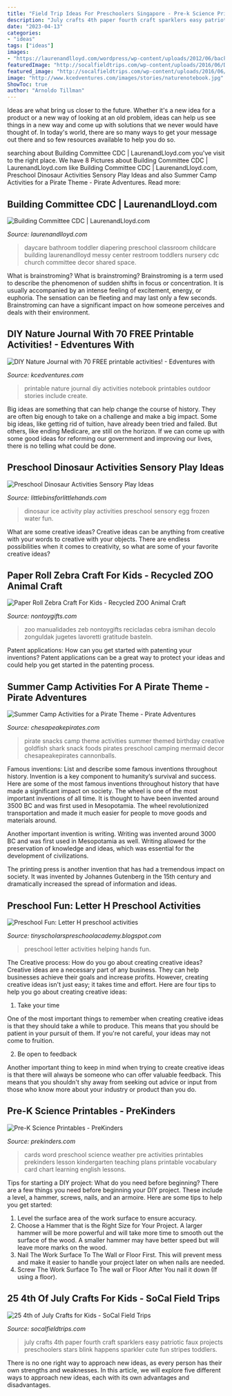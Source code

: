 ```yaml
---
title: "Field Trip Ideas For Preschoolers Singapore - Pre-k Science Printables"
description: "July crafts 4th paper fourth craft sparklers easy patriotic faux projects preschoolers stars blink happens sparkler cute fun stripes toddlers"
date: "2023-04-13"
categories:
- "ideas"
tags: ["ideas"]
images:
- "https://laurenandlloyd.com/wordpress/wp-content/uploads/2012/06/back-of-bathroom.jpg"
featuredImage: "http://socalfieldtrips.com/wp-content/uploads/2016/06/DIY-4th-of-July-Crafts.jpg"
featured_image: "http://socalfieldtrips.com/wp-content/uploads/2016/06/DIY-4th-of-July-Crafts.jpg"
image: "http://www.kcedventures.com/images/stories/naturenotebook.jpg"
ShowToc: true
author: "Arnoldo Tillman"
---
```



Ideas are what bring us closer to the future. Whether it's a new idea for a product or a new way of looking at an old problem, ideas can help us see things in a new way and come up with solutions that we never would have thought of. In today's world, there are so many ways to get your message out there and so few resources available to help you do so.

	

		
searching about Building Committee CDC | LaurenandLloyd.com you've visit to the right place. We have 8 Pictures about Building Committee CDC | LaurenandLloyd.com like Building Committee CDC | LaurenandLloyd.com, Preschool Dinosaur Activities Sensory Play Ideas and also Summer Camp Activities for a Pirate Theme - Pirate Adventures. Read more:
		
    
## Building Committee CDC | LaurenandLloyd.com

<img loading=lazy src="https://laurenandlloyd.com/wordpress/wp-content/uploads/2012/06/back-of-bathroom.jpg" onerror="this.onerror=null;this.src='https://tse1.mm.bing.net/th?id=OIP.658j2yfaaUZie0EcGRDxuAHaFi&amp;pid=15.1';" alt="Building Committee CDC | LaurenandLloyd.com">

_Source: laurenandlloyd.com_

>daycare bathroom toddler diapering preschool classroom childcare building laurenandlloyd messy center restroom toddlers nursery cdc church committee decor shared space. 

	

What is brainstroming?
What is brainstroming? Brainstroming is a term used to describe the phenomenon of sudden shifts in focus or concentration. It is usually accompanied by an intense feeling of excitement, energy, or euphoria. The sensation can be fleeting and may last only a few seconds. Brainstroming can have a significant impact on how someone perceives and deals with their environment.

    
## DIY Nature Journal With 70 FREE Printable Activities! - Edventures With

<img loading=lazy src="http://www.kcedventures.com/images/stories/naturenotebook.jpg" onerror="this.onerror=null;this.src='https://tse3.mm.bing.net/th?id=OIP.fNAAQDGyoyo7mRxj2pf06wHaOD&amp;pid=15.1';" alt="DIY Nature Journal with 70 FREE printable activities! - Edventures with">

_Source: kcedventures.com_

>printable nature journal diy activities notebook printables outdoor stories include create. 

	

Big ideas are something that can help change the course of history. They are often big enough to take on a challenge and make a big impact. Some big ideas, like getting rid of tuition, have already been tried and failed. But others, like ending Medicare, are still on the horizon. If we can come up with some good ideas for reforming our government and improving our lives, there is no telling what could be done.

    
## Preschool Dinosaur Activities Sensory Play Ideas

<img loading=lazy src="https://littlebinsforlittlehands.com/wp-content/uploads/2014/07/Frozen-Dinosaur-Egg-Ice-Melt-Activity.jpg" onerror="this.onerror=null;this.src='https://tse2.mm.bing.net/th?id=OIP.2tX_lwZ-DvIKx_VDiYytlQHaL8&amp;pid=15.1';" alt="Preschool Dinosaur Activities Sensory Play Ideas">

_Source: littlebinsforlittlehands.com_

>dinosaur ice activity play activities preschool sensory egg frozen water fun. 

	

What are some creative ideas?
Creative ideas can be anything from creative with your words to creative with your objects. There are endless possibilities when it comes to creativity, so what are some of your favorite creative ideas?

    
## Paper Roll Zebra Craft For Kids - Recycled ZOO Animal Craft

<img loading=lazy src="https://nontoygifts.com/wp-content/uploads/2020/04/Paper-roll-zebra-craft_0365.jpg" onerror="this.onerror=null;this.src='https://tse2.mm.bing.net/th?id=OIP.HskmAdb7oNK7Jbg0jLAajgHaLH&amp;pid=15.1';" alt="Paper Roll Zebra Craft For Kids - Recycled ZOO Animal Craft">

_Source: nontoygifts.com_

>zoo manualidades zeb nontoygifts recicladas cebra ismihan decolo zonguldak jugetes lavoretti gratitude basteln. 

	

Patent applications: How can you get started with patenting your inventions?
Patent applications can be a great way to protect your ideas and could help you get started in the patenting process.

    
## Summer Camp Activities For A Pirate Theme - Pirate Adventures

<img loading=lazy src="http://www.chesapeakepirates.com/wp-content/uploads/2014/03/sharkbait.jpg" onerror="this.onerror=null;this.src='https://tse3.mm.bing.net/th?id=OIP.skdSku-8m0s32DoQu8vg-AHaJu&amp;pid=15.1';" alt="Summer Camp Activities for a Pirate Theme - Pirate Adventures">

_Source: chesapeakepirates.com_

>pirate snacks camp theme activities summer themed birthday creative goldfish shark snack foods pirates preschool camping mermaid decor chesapeakepirates cannonballs. 

	

Famous inventions: List and describe some famous inventions throughout history.
Invention is a key component to humanity’s survival and success. Here are some of the most famous inventions throughout history that have made a significant impact on society.
The wheel is one of the most important inventions of all time. It is thought to have been invented around 3500 BC and was first used in Mesopotamia. The wheel revolutionized transportation and made it much easier for people to move goods and materials around.

Another important invention is writing. Writing was invented around 3000 BC and was first used in Mesopotamia as well. Writing allowed for the preservation of knowledge and ideas, which was essential for the development of civilizations.

The printing press is another invention that has had a tremendous impact on society. It was invented by Johannes Gutenberg in the 15th century and dramatically increased the spread of information and ideas.

    
## Preschool Fun: Letter H Preschool Activities

<img loading=lazy src="http://2.bp.blogspot.com/-K4-vzt7ki3M/UTJRwUOjccI/AAAAAAAACBA/nJ9nHyCizIk/s1600/0207130916.jpg" onerror="this.onerror=null;this.src='https://tse2.mm.bing.net/th?id=OIP.1h8Fj5DsKxSB_S81AqBlLQHaFj&amp;pid=15.1';" alt="Preschool Fun: Letter H preschool activities">

_Source: tinyscholarspreschoolacademy.blogspot.com_

>preschool letter activities helping hands fun. 

	

The Creative process: How do you go about creating creative ideas?
Creative ideas are a necessary part of any business. They can help businesses achieve their goals and increase profits. However, creating creative ideas isn't just easy; it takes time and effort. Here are four tips to help you go about creating creative ideas:
1. Take your time

One of the most important things to remember when creating creative ideas is that they should take a while to produce. This means that you should be patient in your pursuit of them. If you're not careful, your ideas may not come to fruition.

2. Be open to feedback

Another important thing to keep in mind when trying to create creative ideas is that there will always be someone who can offer valuable feedback. This means that you shouldn't shy away from seeking out advice or input from those who know more about your industry or product than you do.

    
## Pre-K Science Printables - PreKinders

<img loading=lazy src="https://prekinders-wpengine.netdna-ssl.com/wp-content/uploads/2015/03/weather2-word-cards-300x400.png" onerror="this.onerror=null;this.src='https://tse2.mm.bing.net/th?id=OIP.iH87v27k9xtadI_1UxZC3wAAAA&amp;pid=15.1';" alt="Pre-K Science Printables - PreKinders">

_Source: prekinders.com_

>cards word preschool science weather pre activities printables prekinders lesson kindergarten teaching plans printable vocabulary card chart learning english lessons. 

	

Tips for starting a DIY project: What do you need before beginning?
There are a few things you need before beginning your DIY project. These include a level, a hammer, screws, nails, and an armoire. Here are some tips to help you get started:
1. Level the surface area of the work surface to ensure accuracy.
2. Choose a Hammer that is the Right Size for Your Project. A larger hammer will be more powerful and will take more time to smooth out the surface of the wood. A smaller hammer may have better speed but will leave more marks on the wood.
3. Nail The Work Surface To The Wall or Floor First. This will prevent mess and make it easier to handle your project later on when nails are needed.
4. Screw The Work Surface To The wall or Floor After You nail it down (If using a floor).

    
## 25 4th Of July Crafts For Kids - SoCal Field Trips

<img loading=lazy src="http://socalfieldtrips.com/wp-content/uploads/2016/06/DIY-4th-of-July-Crafts.jpg" onerror="this.onerror=null;this.src='https://tse1.mm.bing.net/th?id=OIP.6yzidgpVMso1iri3GOUBpwHaMB&amp;pid=15.1';" alt="25 4th of July Crafts for Kids - SoCal Field Trips">

_Source: socalfieldtrips.com_

>july crafts 4th paper fourth craft sparklers easy patriotic faux projects preschoolers stars blink happens sparkler cute fun stripes toddlers. 

	

There is no one right way to approach new ideas, as every person has their own strengths and weaknesses. In this article, we will explore five different ways to approach new ideas, each with its own advantages and disadvantages.

